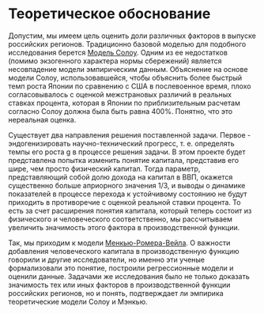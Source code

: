 # Теоретическое обоснование

Допустим, мы имеем цель оценить доли различных факторов в выпуске российских регионов. Традиционно базовой моделью для подобного исследования берется [Модель Солоу](https://ru.wikipedia.org/wiki/Модель_Солоу). Одним из ее недостатков (помимо экзогенного характера нормы сбережений) является несовпадение модели эмпирическим данным. Объяснение на основе модели Солоу, использовавшейся, чтобы объяснить более быстрый темп роста Японии по сравнению с США в послевоенное время, плохо согласовывалось с оценкой межстрановых различий в реальных ставках процента, которая в Японии по приблизительным расчетам согласно Солоу должна была быть равна 400%. Понятно, что это нереальная оценка.

Существует два направления решения поставленной задачи. Первое -  эндогенизировать научно-технический прогресс, т. е. определять темпы его роста g в процессе решения задачи. В этом проекте будет представлена попытка изменить понятие капитала, представив его шире, чем просто физический капитал. Тогда параметр, представляющий собой долю дохода на капитал в ВВП, окажется существенно больше априорного значения 1/3, и выводы о динамике показателей в процессе перехода к устойчивому состоянию не будут приходить в противоречие с оценкой реальной ставки процента. То есть за счет расширения понятия капитала, который теперь состоит из физического и человеческого соответственно, мы рассчитываем увеличить значимость этого фактора в производственной функции. 

Так, мы приходим к модели [Менкью-Ромера-Вейла](https://ru.wikipedia.org/wiki/Модель_Мэнкью_—_Ромера_—_Вейла). О важности добавления человеческого капитала в производственную функцию говорили и другие исследователи, но именно эти ученые формализовали это понятие, построили регрессионные модели и оценили данные. Задачами же исследования было не только доказать значимость тех или иных факторов в производственной функции российских регионов, но и понять, подтверждает ли эмпирика теоретические модели Солоу и Мэнкью.
